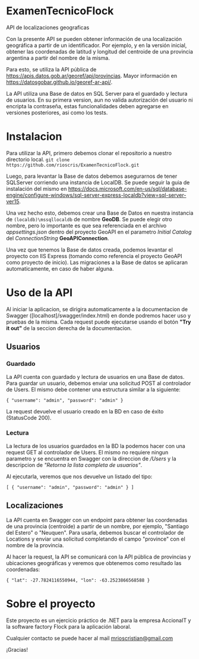 # ExamenTecnicoFlock
API de localizaciones geograficas

Con la presente API se pueden obtener información de una localización geográfica a partir de un identificador. Por ejemplo, y en la versión inicial, obtener las coordenadas de latitud y longitud del centroide de una provincia argentina a partir del nombre de la misma.

Para esto, se utiliza la API pública de https://apis.datos.gob.ar/georef/api/provincias. Mayor información en https://datosgobar.github.io/georef-ar-api/.

La API utiliza una Base de datos en SQL Server para el guardado y lectura de usuarios.
En su primera version, aun no valida autorización del usuario ni encripta la contraseña, estas funcionalidades deben agregarse en versiones posteriores, asi como los tests.

# Instalacion
Para utilizar la API, primero debemos clonar el repositorio a nuestro directorio local.
`git clone https://github.com/rioscris/ExamenTecnicoFlock.git`

Luego, para levantar la Base de datos debemos asegurarnos de tener SQLServer corriendo una instancia de LocalDB. Se puede seguir la guia de instalación del mismo en https://docs.microsoft.com/en-us/sql/database-engine/configure-windows/sql-server-express-localdb?view=sql-server-ver15.

Una vez hecho esto, debemos crear una Base de Datos en nuestra instancia de `(localdb)\mssqllocaldb` de nombre **GeoDB**. Se puede elegir otro nombre, pero lo importante es que sea referenciada en el archivo _appsettings.json_ dentro del proyecto GeoAPI en el parametro _Initial Catalog_ del _ConnectionString_ **GeoAPIConnection**.

Una vez que tenemos la Base de datos creada, podemos levantar el proyecto con IIS Express (tomando como referencia el proyecto GeoAPI como proyecto de inicio). Las migraciones a la Base de datos se aplicaran automaticamente, en caso de haber alguna.

# Uso de la API
Al iniciar la aplicacion, se dirigira automaticamente a la documentacion de Swagger ([localhost]/swagger/index.html) en donde podremos hacer uso y pruebas de la misma.
Cada request puede ejecutarse usando el botón **"Try it out"** de la seccion derecha de la documentacion.
## Usuarios

### Guardado
La API cuenta con guardado y lectura de usuarios en una Base de datos. Para guardar un usuario, debemos enviar una solicitud POST al controlador de Users. El mismo debe contener una estructura similar a la siguiente:

`{
  "username": "admin",
  "password": "admin"
}`

La request devuelve el usuario creado en la BD en caso de éxito (StatusCode 200).

### Lectura
La lectura de los usuarios guardados en la BD la podemos hacer con una request GET al controlador de Users. El mismo no requiere ningun parametro y se encuentra en Swagger con la direccion de _/Users_ y la descripcion de _"Retorna la lista completa de usuarios"_.

Al ejecutarla, veremos que nos devuelve un listado del tipo:

`[
  {
    "username": "admin",
    "password": "admin"
  }
]`

## Localizaciones
La API cuenta en Swagger con un endpoint para obtener las coordenadas de una provincia (centroide) a partir de un nombre, por ejemplo, "Santiago del Estero" o "Neuquen".
Para usarla, debemos buscar el controlador de Locations y enviar una solicitud completando el campo "province" con el nombre de la provincia.

Al hacer la request, la API se comunicará con la API pública de provincias y ubicaciones geográficas y veremos que obtenemos como resultado las coordenadas:

`{
  "lat": -27.7824116550944,
  "lon": -63.2523866568588
}`

# Sobre el proyecto
Este proyecto es un ejercicio práctico de .NET para la empresa AccionaIT y la software factory Flock para la aplicación laboral.

Cualquier contacto se puede hacer al mail mrioscristian@gmail.com

¡Gracias!
